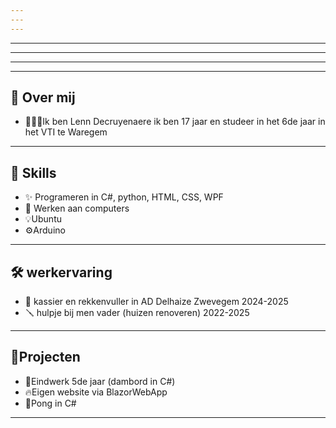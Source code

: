 ```yaml
---
---
---
```

---
---
---
---

## 👋 Over mij
- 🧑🏻‍🎓Ik ben Lenn Decruyenaere ik ben 17 jaar en studeer in het 6de jaar in het VTI te Waregem

---

## 🚀 Skills
- ✨ Programeren in C#, python, HTML, CSS, WPF
- 🔧 Werken aan computers
- 💡Ubuntu
- ⚙️Arduino

---

## 🛠 werkervaring
- 🏣 kassier en rekkenvuller in AD Delhaize Zwevegem 2024-2025
- 🪛 hulpje bij men vader (huizen renoveren) 2022-2025

---

## 🦾Projecten
- 🎲Eindwerk 5de jaar (dambord in C#)
- 🔥Eigen website via BlazorWebApp
- 🏓Pong in C#

---
